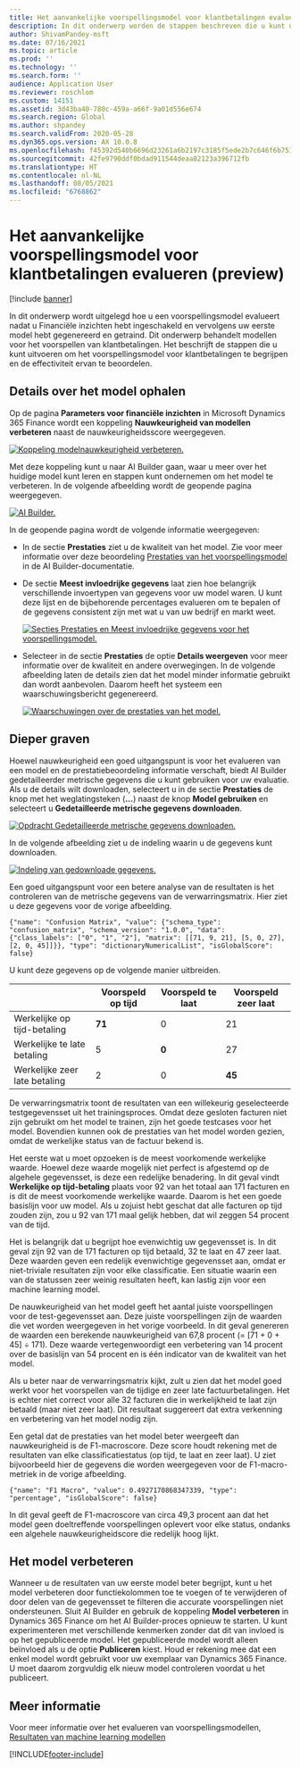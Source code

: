 ```yaml
---
title: Het aanvankelijke voorspellingsmodel voor klantbetalingen evalueren (preview)
description: In dit onderwerp worden de stappen beschreven die u kunt uitvoeren om het voorspellingsmodel voor klantbetalingen te begrijpen en de effectiviteit ervan te beoordelen.
author: ShivamPandey-msft
ms.date: 07/16/2021
ms.topic: article
ms.prod: ''
ms.technology: ''
ms.search.form: ''
audience: Application User
ms.reviewer: roschlom
ms.custom: 14151
ms.assetid: 3d43ba40-780c-459a-a66f-9a01d556e674
ms.search.region: Global
ms.author: shpandey
ms.search.validFrom: 2020-05-28
ms.dyn365.ops.version: AX 10.0.8
ms.openlocfilehash: f45392d540b6696d23261a6b2197c3185f5ede2b7c646f6b751480145dcacfdc
ms.sourcegitcommit: 42fe9790ddf0bdad911544deaa82123a396712fb
ms.translationtype: HT
ms.contentlocale: nl-NL
ms.lasthandoff: 08/05/2021
ms.locfileid: "6768862"
---
```

# <a name="evaluate-the-initial-customer-payment-prediction-model-preview"></a>Het aanvankelijke voorspellingsmodel voor klantbetalingen evalueren (preview)

[!include [banner](../includes/banner.md)]

In dit onderwerp wordt uitgelegd hoe u een voorspellingsmodel evalueert nadat u Financiële inzichten hebt ingeschakeld en vervolgens uw eerste model hebt gegenereerd en getraind. Dit onderwerp behandelt modellen voor het voorspellen van klantbetalingen. Het beschrijft de stappen die u kunt uitvoeren om het voorspellingsmodel voor klantbetalingen te begrijpen en de effectiviteit ervan te beoordelen.

## <a name="getting-details-about-the-model"></a>Details over het model ophalen

Op de pagina **Parameters voor financiële inzichten** in Microsoft Dynamics 365 Finance wordt een koppeling **Nauwkeurigheid van modellen verbeteren** naast de nauwkeurigheidsscore weergegeven.

[![Koppeling modelnauwkeurigheid verbeteren.](./media/prediction-model.png)](./media/prediction-model.png)

Met deze koppeling kunt u naar AI Builder gaan, waar u meer over het huidige model kunt leren en stappen kunt ondernemen om het model te verbeteren. In de volgende afbeelding wordt de geopende pagina weergegeven.

[![AI Builder.](./media/what-to-predict.png)](./media/what-to-predict.png)

In de geopende pagina wordt de volgende informatie weergegeven:

- In de sectie **Prestaties** ziet u de kwaliteit van het model. Zie voor meer informatie over deze beoordeling [Prestaties van het voorspellingsmodel](/ai-builder/prediction-performance) in de AI Builder-documentatie.
- De sectie **Meest invloedrijke gegevens** laat zien hoe belangrijk verschillende invoertypen van gegevens voor uw model waren. U kunt deze lijst en de bijbehorende percentages evalueren om te bepalen of de gegevens consistent zijn met wat u van uw bedrijf en markt weet.

    [![Secties Prestaties en Meest invloedrijke gegevens voor het voorspellingsmodel.](./media/models.png)](./media/models.png)

- Selecteer in de sectie **Prestaties** de optie **Details weergeven** voor meer informatie over de kwaliteit en andere overwegingen. In de volgende afbeelding laten de details zien dat het model minder informatie gebruikt dan wordt aanbevolen. Daarom heeft het systeem een waarschuwingsbericht gegenereerd.

    [![Waarschuwingen over de prestaties van het model.](./media/details.png)](./media/details.png)

## <a name="digging-deeper"></a>Dieper graven

Hoewel nauwkeurigheid een goed uitgangspunt is voor het evalueren van een model en de prestatiebeoordeling informatie verschaft, biedt AI Builder gedetailleerder metrische gegevens die u kunt gebruiken voor uw evaluatie. Als u de details wilt downloaden, selecteert u in de sectie **Prestaties** de knop met het weglatingsteken (**...**) naast de knop **Model gebruiken** en selecteert u **Gedetailleerde metrische gegevens downloaden**.

[![Opdracht Gedetailleerde metrische gegevens downloaden.](./media/performance.png)](./media/performance.png)

In de volgende afbeelding ziet u de indeling waarin u de gegevens kunt downloaden.

[![Indeling van gedownloade gegevens.](./media/data-format.png)](./media/data-format.png)

Een goed uitgangspunt voor een betere analyse van de resultaten is het controleren van de metrische gegevens van de verwarringsmatrix. Hier ziet u deze gegevens voor de vorige afbeelding.

`{"name": "Confusion Matrix", "value": {"schema_type": "confusion_matrix", "schema_version": "1.0.0", "data": {"class_labels": ["0", "1", "2"], "matrix": [[71, 9, 21], [5, 0, 27], [2, 0, 45]]}}, "type": "dictionaryNumericalList", "isGlobalScore": false}`

U kunt deze gegevens op de volgende manier uitbreiden.

| &nbsp;                   | Voorspeld op tijd | Voorspeld te laat | Voorspeld zeer laat |
|--------------------------|-------------------|----------------|---------------------|
| Werkelijke op tijd-betaling   | **71**            | 0              | 21                  |
| Werkelijke te late betaling      | 5                 | **0**          | 27                  |
| Werkelijke zeer late betaling | 2                 | 0              | **45**              |

De verwarringsmatrix toont de resultaten van een willekeurig geselecteerde testgegevensset uit het trainingsproces. Omdat deze gesloten facturen niet zijn gebruikt om het model te trainen, zijn het goede testcases voor het model. Bovendien kunnen ook de prestaties van het model worden gezien, omdat de werkelijke status van de factuur bekend is.

Het eerste wat u moet opzoeken is de meest voorkomende werkelijke waarde. Hoewel deze waarde mogelijk niet perfect is afgestemd op de algehele gegevensset, is deze een redelijke benadering. In dit geval vindt **Werkelijke op tijd-betaling** plaats voor 92 van het totaal aan 171 facturen en is dit de meest voorkomende werkelijke waarde. Daarom is het een goede basislijn voor uw model. Als u zojuist hebt geschat dat alle facturen op tijd zouden zijn, zou u 92 van 171 maal gelijk hebben, dat wil zeggen 54 procent van de tijd.

Het is belangrijk dat u begrijpt hoe evenwichtig uw gegevensset is. In dit geval zijn 92 van de 171 facturen op tijd betaald, 32 te laat en 47 zeer laat. Deze waarden geven een redelijk evenwichtige gegevensset aan, omdat er niet-triviale resultaten zijn voor elke classificatie. Een situatie waarin een van de statussen zeer weinig resultaten heeft, kan lastig zijn voor een machine learning model.

De nauwkeurigheid van het model geeft het aantal juiste voorspellingen voor de test-gegevensset aan. Deze juiste voorspellingen zijn de waarden die vet worden weergegeven in het vorige voorbeeld. In dit geval genereren de waarden een berekende nauwkeurigheid van 67,8 procent (= \[71 + 0 + 45\] ÷ 171). Deze waarde vertegenwoordigt een verbetering van 14 procent over de basislijn van 54 procent en is één indicator van de kwaliteit van het model.

Als u beter naar de verwarringsmatrix kijkt, zult u zien dat het model goed werkt voor het voorspellen van de tijdige en zeer late factuurbetalingen. Het is echter niet correct voor alle 32 facturen die in werkelijkheid te laat zijn betaald (maar niet zeer laat). Dit resultaat suggereert dat extra verkenning en verbetering van het model nodig zijn.

Een getal dat de prestaties van het model beter weergeeft dan nauwkeurigheid is de F1-macroscore. Deze score houdt rekening met de resultaten van elke classificatiestatus (op tijd, te laat en zeer laat). U ziet bijvoorbeeld hier de gegevens die worden weergegeven voor de F1-macro-metriek in de vorige afbeelding.

`{"name": "F1 Macro", "value": 0.4927170868347339, "type": "percentage", "isGlobalScore": false}`

In dit geval geeft de F1-macroscore van circa 49,3 procent aan dat het model geen doeltreffende voorspellingen oplevert voor elke status, ondanks een algehele nauwkeurigheidscore die redelijk hoog lijkt.

## <a name="improving-the-model"></a>Het model verbeteren

Wanneer u de resultaten van uw eerste model beter begrijpt, kunt u het model verbeteren door functiekolommen toe te voegen of te verwijderen of door delen van de gegevensset te filteren die accurate voorspellingen niet ondersteunen. Sluit AI Builder en gebruik de koppeling **Model verbeteren** in Dynamics 365 Finance om het AI Builder-proces opnieuw te starten. U kunt experimenteren met verschillende kenmerken zonder dat dit van invloed is op het gepubliceerde model. Het gepubliceerde model wordt alleen beïnvloed als u de optie **Publiceren** kiest. Houd er rekening mee dat een enkel model wordt gebruikt voor uw exemplaar van Dynamics 365 Finance. U moet daarom zorgvuldig elk nieuw model controleren voordat u het publiceert.

## <a name="for-more-information"></a>Meer informatie

Voor meer informatie over het evalueren van voorspellingsmodellen, [Resultaten van machine learning modellen](/confusion-matrix.md)

[!INCLUDE[footer-include](../../includes/footer-banner.md)]
